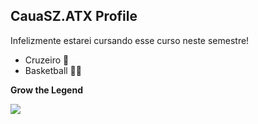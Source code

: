 ## CauaSZ.ATX Profile
Infelizmente estarei cursando esse curso neste semestre!

- Cruzeiro 💙
- Basketball 🏀💚

**Grow the Legend**

![](https://media1.tenor.com/m/HVrOH_3HCosAAAAd/zaksuhar-milwaukee-bucks.gif)
